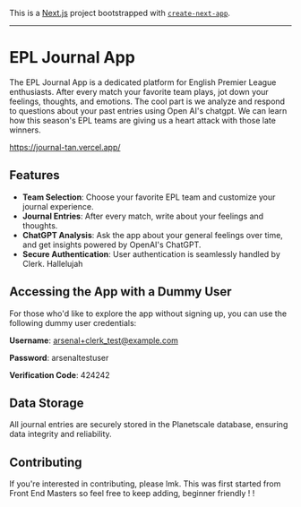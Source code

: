 This is a [Next.js](https://nextjs.org/) project bootstrapped with [`create-next-app`](https://github.com/vercel/next.js/tree/canary/packages/create-next-app).

---

# EPL Journal App

The EPL Journal App is a dedicated platform for
English Premier League enthusiasts. After every
match your favorite team plays, jot down your
feelings, thoughts, and emotions. The cool part is
we analyze and
respond to questions about your past entries using
Open AI's chatgpt. We can learn how this season's EPL teams
are giving us a heart attack with those late
winners.

https://journal-tan.vercel.app/

## Features

- **Team Selection**: Choose your favorite EPL team and customize your journal experience.
- **Journal Entries**: After every match, write about your feelings and thoughts.
- **ChatGPT Analysis**: Ask the app about your
  general feelings over time, and get insights
  powered by OpenAI's ChatGPT.
- **Secure Authentication**: User authentication
  is seamlessly handled by Clerk. Hallelujah

## Accessing the App with a Dummy User

For those who'd like to explore the app without signing up, you can use the following dummy user credentials:

**Username**: arsenal+clerk_test@example.com

**Password**: arsenaltestuser

**Verification Code**: 424242

## Data Storage

All journal entries are securely stored in the Planetscale database, ensuring data integrity and reliability.

## Contributing

If you're interested in contributing, please lmk.
This was first started from Front End Masters so
feel free to keep adding, beginner friendly ! !
